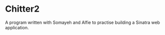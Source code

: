 # Chitter2 #

A program written with Somayeh and Alfie to practise building a Sinatra web application.
